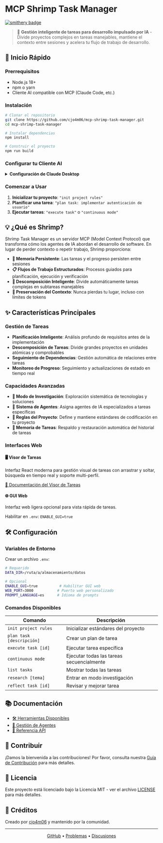 # MCP Shrimp Task Manager

[![smithery badge](https://smithery.ai/badge/@cjo4m06/mcp-shrimp-task-manager)](https://smithery.ai/server/@cjo4m06/mcp-shrimp-task-manager)

> 🦐 **Gestión inteligente de tareas para desarrollo impulsado por IA** - Divide proyectos complejos en tareas manejables, mantiene el contexto entre sesiones y acelera tu flujo de trabajo de desarrollo.

## 🚀 Inicio Rápido

### Prerrequisitos
- Node.js 18+
- npm o yarn
- Cliente AI compatible con MCP (Claude Code, etc.)

### Instalación

```bash
# Clonar el repositorio
git clone https://github.com/cjo4m06/mcp-shrimp-task-manager.git
cd mcp-shrimp-task-manager

# Instalar dependencias
npm install

# Construir el proyecto
npm run build
```

### Configurar tu Cliente AI

<details>
<summary><b>Configuración de Claude Desktop</b></summary>

Añadir a tu configuración de Claude Desktop:

**macOS**: `~/Library/Application Support/Claude/claude_desktop_config.json`  
**Windows**: `%APPDATA%\Claude\claude_desktop_config.json`

```json
{
  "mcpServers": {
    "mcp-shrimp-task-manager": {
      "command": "node",
      "args": ["/ruta/a/mcp-shrimp-task-manager/dist/index.js"],
      "env": {
        "DATA_DIR": "/ruta/a/tu/directorio-de-datos"
      }
    }
  }
}
```
</details>

### Comenzar a Usar

1. **Inicializar tu proyecto**: `"init project rules"`
2. **Planificar una tarea**: `"plan task: implementar autenticación de usuario"`
3. **Ejecutar tareas**: `"execute task"` o `"continuous mode"`

## 💡 ¿Qué es Shrimp?

Shrimp Task Manager es un servidor MCP (Model Context Protocol) que transforma cómo los agentes de IA abordan el desarrollo de software. En lugar de perder contexto o repetir trabajo, Shrimp proporciona:

- **🧠 Memoria Persistente**: Las tareas y el progreso persisten entre sesiones
- **📋 Flujos de Trabajo Estructurados**: Procesos guiados para planificación, ejecución y verificación
- **🔄 Descomposición Inteligente**: Divide automáticamente tareas complejas en subtareas manejables
- **🎯 Preservación del Contexto**: Nunca pierdas tu lugar, incluso con límites de tokens

## ✨ Características Principales

### Gestión de Tareas
- **Planificación Inteligente**: Análisis profundo de requisitos antes de la implementación
- **Descomposición de Tareas**: Divide grandes proyectos en unidades atómicas y comprobables
- **Seguimiento de Dependencias**: Gestión automática de relaciones entre tareas
- **Monitoreo de Progreso**: Seguimiento y actualizaciones de estado en tiempo real

### Capacidades Avanzadas
- **🔬 Modo de Investigación**: Exploración sistemática de tecnologías y soluciones
- **🤖 Sistema de Agentes**: Asigna agentes de IA especializados a tareas específicas
- **📏 Reglas del Proyecto**: Define y mantiene estándares de codificación en tu proyecto
- **💾 Memoria de Tareas**: Respaldo y restauración automática del historial de tareas

### Interfaces Web

#### 🖥️ Visor de Tareas
Interfaz React moderna para gestión visual de tareas con arrastrar y soltar, búsqueda en tiempo real y soporte multi-perfil.

[📖 Documentación del Visor de Tareas](../../tools/task-viewer/README.md)

#### 🌐 GUI Web
Interfaz web ligera opcional para vista rápida de tareas.

Habilitar en `.env`: `ENABLE_GUI=true`

## 🛠️ Configuración

### Variables de Entorno

Crear un archivo `.env`:

```bash
# Requerido
DATA_DIR=/ruta/a/almacenamiento/datos

# Opcional
ENABLE_GUI=true          # Habilitar GUI web
WEB_PORT=3000           # Puerto web personalizado
PROMPT_LANGUAGE=es      # Idioma de prompts
```

### Comandos Disponibles

| Comando | Descripción |
|---------|-------------|
| `init project rules` | Inicializar estándares del proyecto |
| `plan task [descripción]` | Crear un plan de tarea |
| `execute task [id]` | Ejecutar tarea específica |
| `continuous mode` | Ejecutar todas las tareas secuencialmente |
| `list tasks` | Mostrar todas las tareas |
| `research [tema]` | Entrar en modo investigación |
| `reflect task [id]` | Revisar y mejorar tarea |

## 📚 Documentación

- [🛠️ Herramientas Disponibles](../tools.md)
- [🤖 Gestión de Agentes](../agents.md)
- [🔧 Referencia API](../api.md)

## 🤝 Contribuir

¡Damos la bienvenida a las contribuciones! Por favor, consulta nuestra [Guía de Contribución](../../CONTRIBUTING.md) para más detalles.

## 📄 Licencia

Este proyecto está licenciado bajo la Licencia MIT - ver el archivo [LICENSE](../../LICENSE) para más detalles.

## 🌟 Créditos

Creado por [cjo4m06](https://github.com/cjo4m06) y mantenido por la comunidad.

---

<p align="center">
  <a href="https://github.com/cjo4m06/mcp-shrimp-task-manager">GitHub</a> •
  <a href="https://github.com/cjo4m06/mcp-shrimp-task-manager/issues">Problemas</a> •
  <a href="https://github.com/cjo4m06/mcp-shrimp-task-manager/discussions">Discusiones</a>
</p>